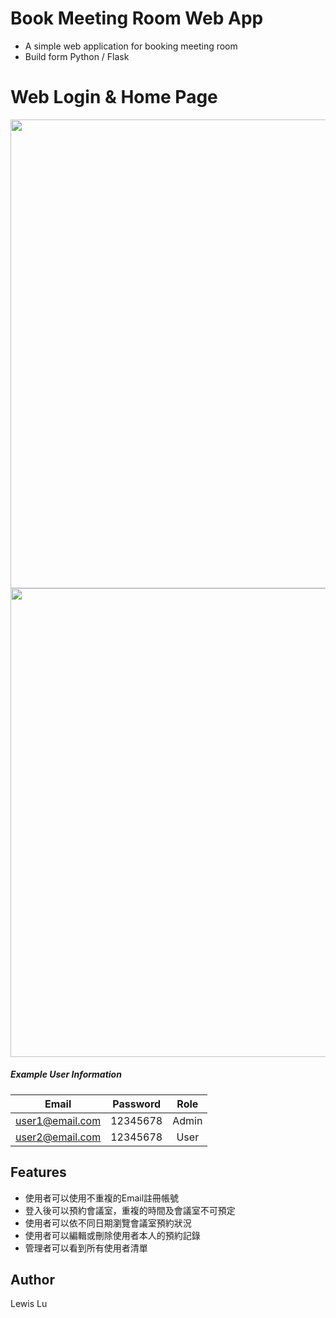 # Book Meeting Room Web App

- A simple web application for booking meeting room 
- Build form Python / Flask

# Web Login & Home Page

<img align="center" src="" width="750"/>

<img align="center" src="" width="750"/>

##### Example User Information

| Email             | Password | Role |
| ----------------- | :------: | :------: | 
| user1@email.com | 12345678 | Admin |
| user2@email.com | 12345678 | User |


## Features

- 使用者可以使用不重複的Email註冊帳號
- 登入後可以預約會議室，重複的時間及會議室不可預定
- 使用者可以依不同日期瀏覽會議室預約狀況
- 使用者可以編輯或刪除使用者本人的預約記錄
- 管理者可以看到所有使用者清單


## Author

Lewis Lu
